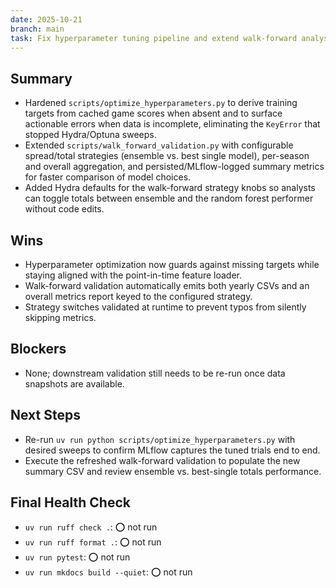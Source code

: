 ```yaml
---
date: 2025-10-21
branch: main
task: Fix hyperparameter tuning pipeline and extend walk-forward analysis
---
```


## Summary
- Hardened `scripts/optimize_hyperparameters.py` to derive training targets from cached game scores when absent and to surface actionable errors when data is incomplete, eliminating the `KeyError` that stopped Hydra/Optuna sweeps.
- Extended `scripts/walk_forward_validation.py` with configurable spread/total strategies (ensemble vs. best single model), per-season and overall aggregation, and persisted/MLflow-logged summary metrics for faster comparison of model choices.
- Added Hydra defaults for the walk-forward strategy knobs so analysts can toggle totals between ensemble and the random forest performer without code edits.

## Wins
- Hyperparameter optimization now guards against missing targets while staying aligned with the point-in-time feature loader.
- Walk-forward validation automatically emits both yearly CSVs and an overall metrics report keyed to the configured strategy.
- Strategy switches validated at runtime to prevent typos from silently skipping metrics.

## Blockers
- None; downstream validation still needs to be re-run once data snapshots are available.

## Next Steps
- Re-run `uv run python scripts/optimize_hyperparameters.py` with desired sweeps to confirm MLflow captures the tuned trials end to end.
- Execute the refreshed walk-forward validation to populate the new summary CSV and review ensemble vs. best-single totals performance.

## Final Health Check
- `uv run ruff check .`: ⭕️ not run
- `uv run ruff format .`: ⭕️ not run
- `uv run pytest`: ⭕️ not run
- `uv run mkdocs build --quiet`: ⭕️ not run
